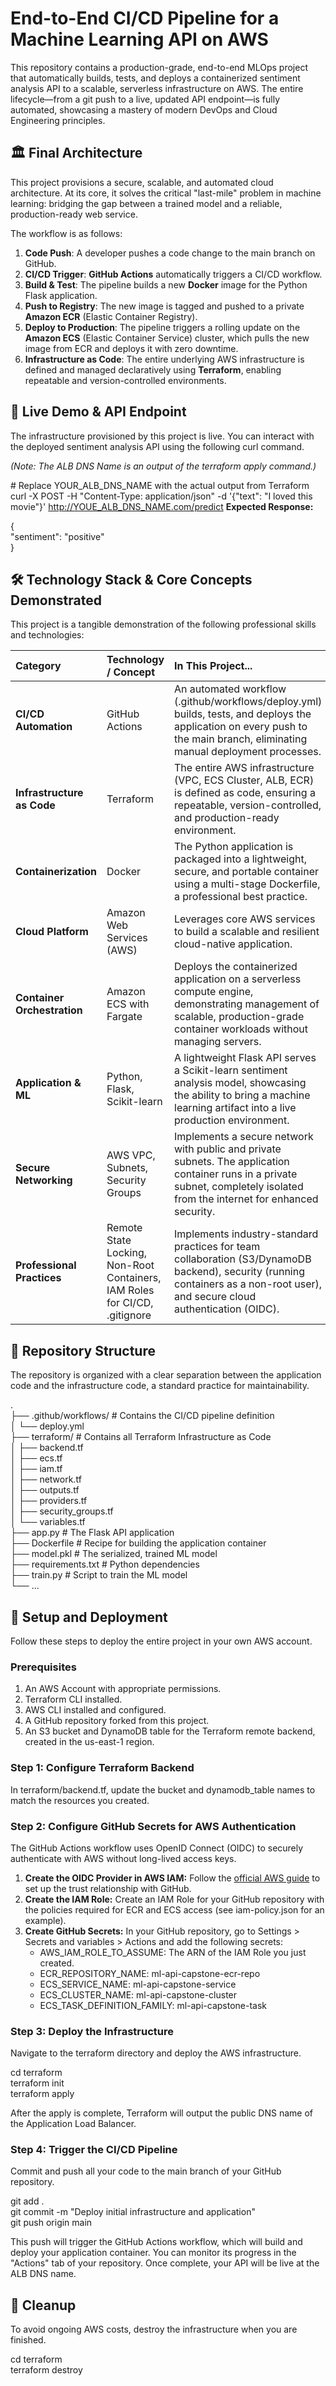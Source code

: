 # **End-to-End CI/CD Pipeline for a Machine Learning API on AWS**

This repository contains a production-grade, end-to-end MLOps project that automatically builds, tests, and deploys a containerized sentiment analysis API to a scalable, serverless infrastructure on AWS. The entire lifecycle—from a git push to a live, updated API endpoint—is fully automated, showcasing a mastery of modern DevOps and Cloud Engineering principles.

## **🏛️ Final Architecture**

This project provisions a secure, scalable, and automated cloud architecture. At its core, it solves the critical "last-mile" problem in machine learning: bridging the gap between a trained model and a reliable, production-ready web service.

The workflow is as follows:

1. **Code Push**: A developer pushes a code change to the main branch on GitHub.  
2. **CI/CD Trigger**: **GitHub Actions** automatically triggers a CI/CD workflow.  
3. **Build & Test**: The pipeline builds a new **Docker** image for the Python Flask application.  
4. **Push to Registry**: The new image is tagged and pushed to a private **Amazon ECR** (Elastic Container Registry).  
5. **Deploy to Production**: The pipeline triggers a rolling update on the **Amazon ECS** (Elastic Container Service) cluster, which pulls the new image from ECR and deploys it with zero downtime.  
6. **Infrastructure as Code**: The entire underlying AWS infrastructure is defined and managed declaratively using **Terraform**, enabling repeatable and version-controlled environments.

## **🚀 Live Demo & API Endpoint**

The infrastructure provisioned by this project is live. You can interact with the deployed sentiment analysis API using the following curl command.

*(Note: The ALB DNS Name is an output of the terraform apply command.)*

\# Replace YOUR\_ALB\_DNS\_NAME with the actual output from Terraform  
curl -X POST -H "Content-Type: application/json"      -d '{"text": "I loved this movie"}'      http://YOUE_ALB_DNS_NAME.com/predict
**Expected Response:**

{  
  "sentiment": "positive"  
}

## **🛠️ Technology Stack & Core Concepts Demonstrated**

This project is a tangible demonstration of the following professional skills and technologies:

| Category | Technology / Concept | In This Project... |
| :---- | :---- | :---- |
| **CI/CD Automation** | GitHub Actions | An automated workflow (.github/workflows/deploy.yml) builds, tests, and deploys the application on every push to the main branch, eliminating manual deployment processes. |
| **Infrastructure as Code** | Terraform | The entire AWS infrastructure (VPC, ECS Cluster, ALB, ECR) is defined as code, ensuring a repeatable, version-controlled, and production-ready environment. |
| **Containerization** | Docker | The Python application is packaged into a lightweight, secure, and portable container using a multi-stage Dockerfile, a professional best practice. |
| **Cloud Platform** | Amazon Web Services (AWS) | Leverages core AWS services to build a scalable and resilient cloud-native application. |
| **Container Orchestration** | Amazon ECS with Fargate | Deploys the containerized application on a serverless compute engine, demonstrating management of scalable, production-grade container workloads without managing servers. |
| **Application & ML** | Python, Flask, Scikit-learn | A lightweight Flask API serves a Scikit-learn sentiment analysis model, showcasing the ability to bring a machine learning artifact into a live production environment. |
| **Secure Networking** | AWS VPC, Subnets, Security Groups | Implements a secure network with public and private subnets. The application container runs in a private subnet, completely isolated from the internet for enhanced security. |
| **Professional Practices** | Remote State Locking, Non-Root Containers, IAM Roles for CI/CD, .gitignore | Implements industry-standard practices for team collaboration (S3/DynamoDB backend), security (running containers as a non-root user), and secure cloud authentication (OIDC). |

## **📂 Repository Structure**

The repository is organized with a clear separation between the application code and the infrastructure code, a standard practice for maintainability.

.  
├── .github/workflows/      \# Contains the CI/CD pipeline definition  
│   └── deploy.yml  
├── terraform/              \# Contains all Terraform Infrastructure as Code  
│   ├── backend.tf  
│   ├── ecs.tf  
│   ├── iam.tf  
│   ├── network.tf  
│   ├── outputs.tf  
│   ├── providers.tf  
│   ├── security\_groups.tf  
│   └── variables.tf  
├── app.py                  \# The Flask API application  
├── Dockerfile              \# Recipe for building the application container  
├── model.pkl               \# The serialized, trained ML model  
├── requirements.txt        \# Python dependencies  
├── train.py                \# Script to train the ML model  
└── ...

## **🚀 Setup and Deployment**

Follow these steps to deploy the entire project in your own AWS account.

### **Prerequisites**

1. An AWS Account with appropriate permissions.  
2. Terraform CLI installed.  
3. AWS CLI installed and configured.  
4. A GitHub repository forked from this project.  
5. An S3 bucket and DynamoDB table for the Terraform remote backend, created in the us-east-1 region.

### **Step 1: Configure Terraform Backend**

In terraform/backend.tf, update the bucket and dynamodb\_table names to match the resources you created.

### **Step 2: Configure GitHub Secrets for AWS Authentication**

The GitHub Actions workflow uses OpenID Connect (OIDC) to securely authenticate with AWS without long-lived access keys.

1. **Create the OIDC Provider in AWS IAM:** Follow the [official AWS guide](https://docs.aws.amazon.com/IAM/latest/UserGuide/id_roles_providers_create_oidc.html) to set up the trust relationship with GitHub.  
2. **Create the IAM Role:** Create an IAM Role for your GitHub repository with the policies required for ECR and ECS access (see iam-policy.json for an example).  
3. **Create GitHub Secrets:** In your GitHub repository, go to Settings \> Secrets and variables \> Actions and add the following secrets:  
   * AWS\_IAM\_ROLE\_TO\_ASSUME: The ARN of the IAM Role you just created.  
   * ECR\_REPOSITORY\_NAME: ml-api-capstone-ecr-repo  
   * ECS\_SERVICE\_NAME: ml-api-capstone-service  
   * ECS\_CLUSTER\_NAME: ml-api-capstone-cluster  
   * ECS\_TASK\_DEFINITION\_FAMILY: ml-api-capstone-task

### **Step 3: Deploy the Infrastructure**

Navigate to the terraform directory and deploy the AWS infrastructure.

cd terraform  
terraform init  
terraform apply

After the apply is complete, Terraform will output the public DNS name of the Application Load Balancer.

### **Step 4: Trigger the CI/CD Pipeline**

Commit and push all your code to the main branch of your GitHub repository.

git add .  
git commit \-m "Deploy initial infrastructure and application"  
git push origin main

This push will trigger the GitHub Actions workflow, which will build and deploy your application container. You can monitor its progress in the "Actions" tab of your repository. Once complete, your API will be live at the ALB DNS name.

## **🧹 Cleanup**

To avoid ongoing AWS costs, destroy the infrastructure when you are finished.

cd terraform  
terraform destroy  
